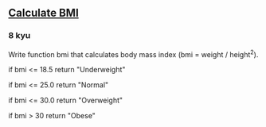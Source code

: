 <h2><a href=https://www.codewars.com/kata/57a429e253ba3381850000fb/train/csharp target="_blank">Calculate BMI</a></h2><h3>8 kyu</h3><p>Write function bmi that calculates body mass index (bmi = weight / height<sup>2</sup>).</p><p>if bmi &lt;= 18.5 return "Underweight"</p><p>if bmi &lt;= 25.0 return "Normal"</p><p>if bmi &lt;= 30.0 return "Overweight"</p><p>if bmi &gt; 30 return "Obese"</p>
